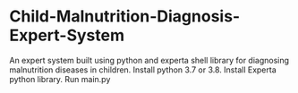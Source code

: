 # Child-Malnutrition-Diagnosis-Expert-System
An expert system built using python and experta shell library for diagnosing malnutrition diseases in children.
Install python 3.7 or 3.8.
Install Experta python library.
Run main.py
